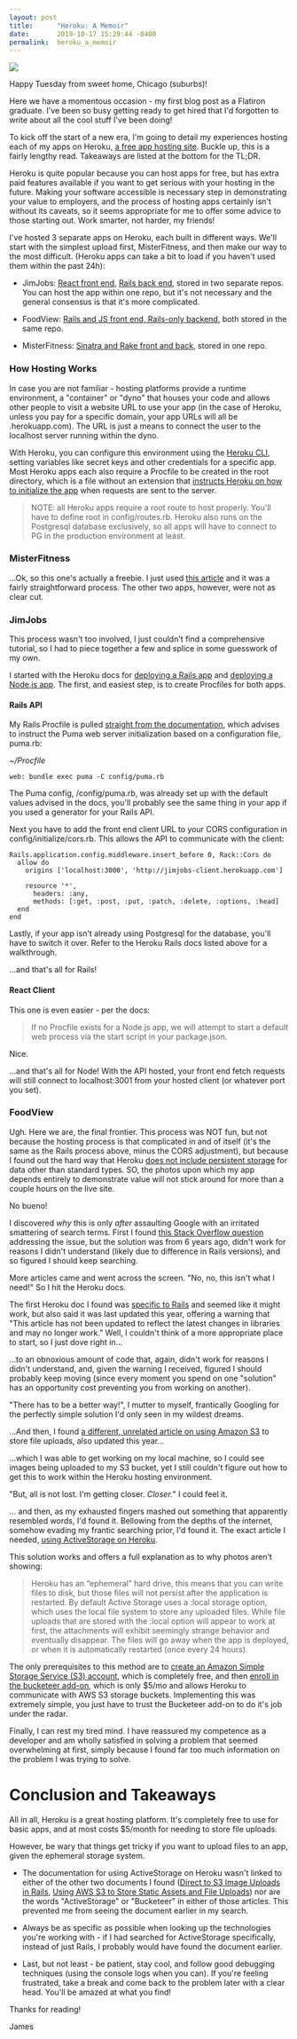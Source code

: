 ```yaml
---
layout: post
title:      "Heroku: A Memoir"
date:       2019-10-17 15:29:44 -0400
permalink:  heroku_a_memoir
---
```


![](https://content-static.upwork.com/blog/uploads/sites/3/2015/07/21081451/Heroku-2.png)

Happy Tuesday from sweet home, Chicago (suburbs)!

Here we have a momentous occasion - my first blog post as a Flatiron graduate. I've been so busy getting ready to get hired that I'd forgotten to write about all the cool stuff I've been doing! 

To kick off the start of a new era, I'm going to detail my experiences hosting each of my apps on Heroku, [a free app hosting site](https://dashboard.heroku.com/apps). Buckle up, this is a fairly lengthy read. Takeaways are listed at the bottom for the TL;DR.

Heroku is quite popular because you can host apps for free, but has extra paid features available if you want to get serious with your hosting in the future. Making your software accessible is necessary step in demonstrating your value to employers, and the process of hosting apps certainly isn't without its caveats, so it seems appropriate for me to offer some advice to those starting out. Work smarter, not harder, my friends!

I've hosted 3 separate apps on Heroku, each built in different ways. We'll start with the simplest upload first, MisterFitness, and then make our way to the most difficult. (Heroku apps can take a bit to load if you haven't used them within the past 24h):

* JimJobs: [React front end](https://jimjobs-client.herokuapp.com/), [Rails back end](https://jimjobs-api.herokuapp.com/), stored in two separate repos. You can host the app within one repo, but it's not necessary and the general consensus is that it's more complicated.

* FoodView: [Rails and JS front end, Rails-only backend](https://viewfood.herokuapp.com/), both stored in the same repo. 

* MisterFitness: [Sinatra and Rake front and back](https://mister-fitness.herokuapp.com/), stored in one repo. 

### How Hosting Works

In case you are not familiar - hosting platforms provide a runtime environment, a "container" or "dyno" that houses your code and allows other people to visit a website URL to use your app (in the case of Heroku, unless you pay for a specific domain, your app URLs will all be <app-name>.herokuapp.com). The URL is just a means to connect the user to the localhost server running within the dyno.

With Heroku, you can configure this environment using the [Heroku CLI](https://devcenter.heroku.com/articles/heroku-cli), setting variables like secret keys and other credentials for a specific app. Most Heroku apps each also require a Procfile to be created in the root directory, which is a file without an extension that [instructs Heroku on how to initialize the app](https://devcenter.heroku.com/articles/procfile) when requests are sent to the server.

> NOTE: all Heroku apps require a root route to host properly. You'll have to define root in config/routes.rb. Heroku also runs on the Postgresql database exclusively, so all apps will have to connect to PG in the production environment at least. 

### MisterFitness

...Ok, so this one's actually a freebie. I just used [this article](https://medium.com/@christine_tran/deploying-sinatra-app-to-heroku-8c64f025db77) and it was a fairly straightforward process. The other two apps, however, were not as clear cut. 

### JimJobs

This process wasn't too involved, I just couldn't find a comprehensive tutorial, so I had to piece together a few and splice in some guesswork of my own. 

I started with the Heroku docs for [deploying a Rails app](https://devcenter.heroku.com/articles/getting-started-with-rails5) and [deploying a Node.js app](https://devcenter.heroku.com/articles/deploying-nodejs). The first, and easiest step, is to create Procfiles for both apps. 

#### Rails API

My Rails Procfile is pulled [straight from the documentation](https://devcenter.heroku.com/articles/deploying-rails-applications-with-the-puma-web-server), which advises to instruct the Puma web server initialization based on a configuration file, puma.rb:

*~/Procfile*
```
web: bundle exec puma -C config/puma.rb
```

The Puma config, /config/puma.rb, was already set up with the default values advised in the docs, you'll probably see the same thing in your app if you used a generator for your Rails API.

Next you have to add the front end client URL to your CORS configuration in config/initialize/cors.rb. This allows the API to communicate with the client:

```
Rails.application.config.middleware.insert_before 0, Rack::Cors do
  allow do
    origins ['localhost:3000', 'http://jimjobs-client.herokuapp.com']

    resource '*',
      headers: :any,
      methods: [:get, :post, :put, :patch, :delete, :options, :head]
  end
end
```

Lastly, if your app isn't already using Postgresql for the database, you'll have to switch it over. Refer to the Heroku Rails docs listed above for a walkthrough.

...and that's all for Rails!

#### React Client

This one is even easier - per the docs:

>  If no Procfile exists for a Node.js app, we will attempt to start a default web process via the start script in your package.json.

Nice.

...and that's all for Node! With the API hosted, your front end fetch requests will still connect to localhost:3001 from your hosted client (or whatever port you set). 

### FoodView

Ugh. Here we are, the final frontier. This process was NOT fun, but not because the hosting process is that complicated in and of itself (it's the same as the Rails process above, minus the CORS adjustment), but because I found out the hard way that Heroku [does not include persistent storage](https://devcenter.heroku.com/articles/active-storage-on-heroku) for data other than standard types. SO, the photos upon which my app depends entirely to demonstrate value will not stick around for more than a couple hours on the live site.

No bueno!

I discovered *why* this is only *after* assaulting Google with an irritated smattering of search terms. First I found [this Stack Overflow question](https://stackoverflow.com/questions/18324063/rails-4-images-not-loading-on-heroku) addressing the issue, but the solution was from 6 years ago, didn't work for reasons I didn't understand (likely due to difference in Rails versions), and so figured I should keep searching.

More articles came and went across the screen. "No, no, this isn't what I need!" So I hit the Heroku docs.

The first Heroku doc I found was [specific to Rails](https://devcenter.heroku.com/articles/direct-to-s3-image-uploads-in-rails) and seemed like it might work, but also said it was last updated this year, offering a warning that "This article has not been updated to reflect the latest changes in libraries and may no longer work." Well, I couldn't think of a more appropriate place to start, so I just dove right in...

...to an obnoxious amount of code that, again, didn't work for reasons I didn't understand, and, given the warning I received, figured I should probably keep moving (since every moment you spend on one "solution" has an opportunity cost preventing you from working on another).

"There has to be a better way!", I mutter to myself, frantically Googling for the perfectly simple solution I'd only seen in my wildest dreams.

...And then, I found [a different, unrelated article on using Amazon S3](https://devcenter.heroku.com/articles/s3) to store file uploads, also updated this year...

...which I was able to get working on my local machine, so I could see images being uploaded to my S3 bucket, yet I still couldn't figure out how to get this to work within the Heroku hosting environment.

"But, all is not lost. I'm getting closer. *Closer.*" I could feel it.

... and then, as my exhausted fingers mashed out something that apparently resembled words, I'd found it. Bellowing from the depths of the internet, somehow evading my frantic searching prior, I'd found it. The exact article I needed, [using ActiveStorage on Heroku](https://devcenter.heroku.com/articles/active-storage-on-heroku).

This solution works and offers a full explanation as to why photos aren't showing:

> Heroku has an “ephemeral” hard drive, this means that you can write files to disk, but those files will not persist after the application is restarted. By default Active Storage uses a :local storage option, which uses the local file system to store any uploaded files. While file uploads that are stored with the :local option will appear to work at first, the attachments will exhibit seemingly strange behavior and eventually disappear. The files will go away when the app is deployed, or when it is automatically restarted (once every 24 hours).

The only prerequisites to this method are to [create an Amazon Simple Storage Service (S3) account](https://aws.amazon.com/s3/), which is completely free, and then [enroll in the bucketeer add-on](https://elements.heroku.com/addons/bucketeer), which is only $5/mo and allows Heroku to communicate with AWS S3 storage buckets. Implementing this was extremely simple, you just have to trust the Bucketeer add-on to do it's job under the radar. 

Finally, I can rest my tired mind. I have reassured my competence as a developer and am wholly satisfied in solving a problem that seemed overwhelming at first, simply because I found far too much information on the problem I was trying to solve.

# Conclusion and Takeaways

All in all, Heroku is a great hosting platform. It's completely free to use for basic apps, and at most costs $5/month for needing to store file uploads.

However, be wary that things get tricky if you want to upload files to an app, given the ephemeral storage system.

* The documentation for using ActiveStorage on Heroku wasn't linked to either of the other two documents I found ([Direct to S3 Image Uploads in Rails](https://devcenter.heroku.com/articles/direct-to-s3-image-uploads-in-rails), [Using AWS S3 to Store Static Assets and File Uploads](https://devcenter.heroku.com/articles/s3)) nor are the words "ActiveStorage" or "Bucketeer" in either of those articles. This prevented me from seeing the document earlier in my search. 

* Always be as specific as possible when looking up the technologies you're working with - if I had searched for ActiveStorage specifically, instead of just Rails, I probably would have found the document earlier.

* Last, but not least - be patient, stay cool, and follow good debugging techniques (using the console logs when you can).  If you're feeling frustrated, take a break and come back to the problem later with a clear head. You'll be amazed at what you find!

Thanks for reading!

James

